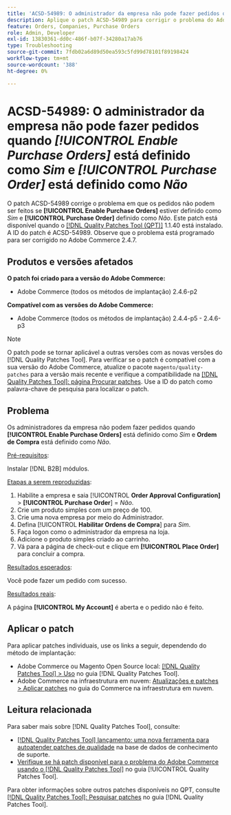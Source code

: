```yaml
---
title: 'ACSD-54989: O administrador da empresa não pode fazer pedidos quando [!UICONTROL Enable Purchase Orders] está definido como Sim e [!UICONTROL Purchase Order] está definido como Não'
description: Aplique o patch ACSD-54989 para corrigir o problema do Adobe Commerce em que o administrador da empresa não pode fazer pedidos se [!UICONTROL Enable Purchase Orders] estiver definido como Sim e [!UICONTROL Purchase Order] estiver definido como Não.
feature: Orders, Companies, Purchase Orders
role: Admin, Developer
exl-id: 13830361-dd0c-486f-b07f-34280a17ab76
type: Troubleshooting
source-git-commit: 7fdb02a6d89d50ea593c5fd99d78101f89198424
workflow-type: tm+mt
source-wordcount: '388'
ht-degree: 0%

---
```


# ACSD-54989: O administrador da empresa não pode fazer pedidos quando *[!UICONTROL Enable Purchase Orders]* está definido como *Sim* e *[!UICONTROL Purchase Order]* está definido como *Não*

O patch ACSD-54989 corrige o problema em que os pedidos não podem ser feitos se **[!UICONTROL Enable Purchase Orders]** estiver definido como *Sim* e **[!UICONTROL Purchase Order]** definido como *Não*. Este patch está disponível quando o [[!DNL Quality Patches Tool (QPT)]](https://experienceleague.adobe.com/en/docs/commerce-operations/tools/quality-patches-tool/quality-patches-tool-to-self-serve-quality-patches) 1.1.40 está instalado. A ID do patch é ACSD-54989. Observe que o problema está programado para ser corrigido no Adobe Commerce 2.4.7.

## Produtos e versões afetados

**O patch foi criado para a versão do Adobe Commerce:**

* Adobe Commerce (todos os métodos de implantação) 2.4.6-p2

**Compatível com as versões do Adobe Commerce:**

* Adobe Commerce (todos os métodos de implantação) 2.4.4-p5 - 2.4.6-p3

>[!NOTE]
>
>O patch pode se tornar aplicável a outras versões com as novas versões do [!DNL Quality Patches Tool]. Para verificar se o patch é compatível com a sua versão do Adobe Commerce, atualize o pacote `magento/quality-patches` para a versão mais recente e verifique a compatibilidade na [[!DNL Quality Patches Tool]: página Procurar patches](https://experienceleague.adobe.com/tools/commerce-quality-patches/index.html). Use a ID do patch como palavra-chave de pesquisa para localizar o patch.

## Problema

Os administradores da empresa não podem fazer pedidos quando **[!UICONTROL Enable Purchase Orders]** está definido como *Sim* e **Ordem de Compra** está definido como *Não*.

<u>Pré-requisitos</u>:

Instalar [!DNL B2B] módulos.

<u>Etapas a serem reproduzidas</u>:

1. Habilite a empresa e saia [!UICONTROL **Order Approval Configuration]** > **[!UICONTROL Purchase Order**] = *Não*.
1. Crie um produto simples com um preço de 100.
1. Crie uma nova empresa por meio do Administrador.
1. Defina [!UICONTROL **Habilitar Ordens de Compra**] para *Sim*.
1. Faça logon como o administrador da empresa na loja.
1. Adicione o produto simples criado ao carrinho.
1. Vá para a página de check-out e clique em **[!UICONTROL Place Order]** para concluir a compra.

<u>Resultados esperados</u>:

Você pode fazer um pedido com sucesso.

<u>Resultados reais</u>:

A página **[!UICONTROL My Account]** é aberta e o pedido não é feito.

## Aplicar o patch

Para aplicar patches individuais, use os links a seguir, dependendo do método de implantação:

* Adobe Commerce ou Magento Open Source local: [[!DNL Quality Patches Tool] > Uso](/help/tools/quality-patches-tool/usage.md) no guia [!DNL Quality Patches Tool].
* Adobe Commerce na infraestrutura em nuvem: [Atualizações e patches > Aplicar patches](https://experienceleague.adobe.com/docs/commerce-cloud-service/user-guide/develop/upgrade/apply-patches.html) no guia do Commerce na infraestrutura em nuvem.

## Leitura relacionada

Para saber mais sobre [!DNL Quality Patches Tool], consulte:

* [[!DNL Quality Patches Tool] lançamento: uma nova ferramenta para autoatender patches de qualidade](https://experienceleague.adobe.com/en/docs/commerce-operations/tools/quality-patches-tool/quality-patches-tool-to-self-serve-quality-patches) na base de dados de conhecimento de suporte.
* [Verifique se há patch disponível para o problema do Adobe Commerce usando o  [!DNL Quality Patches Tool]](/help/tools/quality-patches-tool/patches-available-in-qpt/check-patch-for-magento-issue-with-magento-quality-patches.md) no guia [!UICONTROL Quality Patches Tool].


Para obter informações sobre outros patches disponíveis no QPT, consulte [[!DNL Quality Patches Tool]: Pesquisar patches](https://experienceleague.adobe.com/tools/commerce-quality-patches/index.html) no guia [!DNL Quality Patches Tool].
